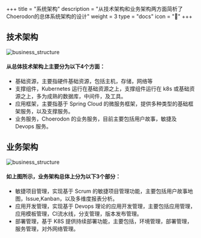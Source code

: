 ﻿+++
title = "系统架构"
description = "从技术架构和业务架构两方面简析了Choerodon的总体系统架构的设计"
weight = 3
type = "docs"
icon = "&#xe604;"
+++

## 技术架构
![business_structure](/cimg/deploy-structure.png)

#### 从总体技术架构上主要分为以下4个方面：

* 基础资源，主要指硬件基础资源，包括主机，存储，网络等
* 支撑组件，Kubernetes 运行在基础资源之上，支撑组件运行在 k8s 或基础资源之上，多为成熟的数据库，中间件，及工具。
* 应用框架，主要指基于 Spring Cloud 的微服务框架，提供多种类型的基础框架服务，以及支撑服务。
* 业务服务，Choerodon 的业务服务，目前主要包括用户故事，敏捷及 Devops 服务。

## 业务架构
![business_structure](/cimg/business-structure.png)
#### 如上图所示，业务架构总体上分为以下3个部分：
* 敏捷项目管理，实现基于 Scrum 的敏捷项目管理功能，主要包括用户故事地图，Issue,Kanban，以及多维度报表分析。
* 应用开发管理，实现基于 Devops 理论的应用开发管理，主要包括应用管理，应用模板管理，CI流水线，分支管理，版本发布管理。
* 部署管理，基于 K8S 提供持续部署功能，主要包括，环境管理，部署管理，服务管理，对外网络管理。

